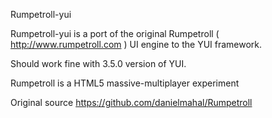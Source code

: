 Rumpetroll-yui

Rumpetroll-yui is a port of the original Rumpetroll ( http://www.rumpetroll.com ) UI engine to the YUI framework.

Should work fine with 3.5.0 version of YUI.


Rumpetroll is a HTML5 massive-multiplayer experiment

Original source
        https://github.com/danielmahal/Rumpetroll